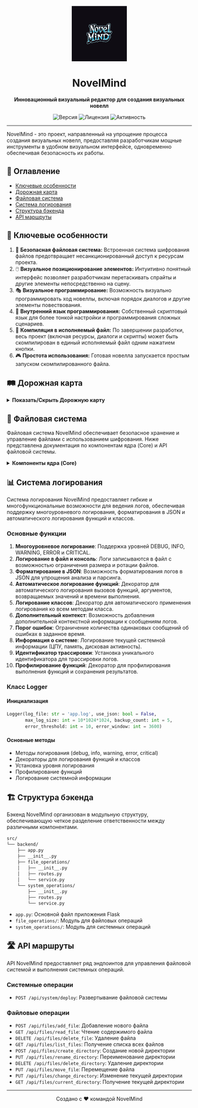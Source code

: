 <div align="center">
  <img src="./Assets/logo.png" alt="NovelMind Logo" width="150" height="150">
  <h1>NovelMind</h1>
  <p><strong>Инновационный визуальный редактор для создания визуальных новелл</strong></p>
  <p>
    <img src="https://img.shields.io/badge/версия-0.0.1-blue.svg" alt="Версия">
    <img src="https://img.shields.io/badge/лицензия-MIT-green.svg" alt="Лицензия">
    <img src="https://img.shields.io/github/last-commit/VisageDvachevsky/NovelMind" alt="Активность">
  </p>
</div>

---

NovelMind - это проект, направленный на упрощение процесса создания визуальных новелл, предоставляя разработчикам мощные инструменты в удобном визуальном интерфейсе, одновременно обеспечивая безопасность их работы.

## 📑 Оглавление
- [Ключевые особенности](#-ключевые-особенности)
- [Дорожная карта](#-дорожная-карта)
- [Файловая система](#-файловая-система)
- [Система логирования](#-система-логирования)
- [Структура бэкенда](#-структура-бэкенда)
- [API маршруты](#-api-маршруты)

## 🌟 Ключевые особенности

1. 🔐 **Безопасная файловая система:** Встроенная система шифрования файлов предотвращает несанкционированный доступ к ресурсам проекта.
2. 🖱️ **Визуальное позиционирование элементов:** Интуитивно понятный интерфейс позволяет разработчикам перетаскивать спрайты и другие элементы непосредственно на сцену.
3. 🎭 **Визуальное программирование:** Возможность визуально программировать ход новеллы, включая порядок диалогов и другие элементы повествования.
4. 🔧 **Внутренний язык программирования:** Собственный скриптовый язык для более тонкой настройки и программирования сложных сценариев.
5. 🚀 **Компиляция в исполняемый файл:** По завершении разработки, весь проект (включая ресурсы, диалоги и скрипты) может быть скомпилирован в единый исполняемый файл одним нажатием кнопки.
6. 🎮 **Простота использования:** Готовая новелла запускается простым запуском скомпилированного файла.

## 🛤️ Дорожная карта

<details>
<summary><strong>Показать/Скрыть Дорожную карту</strong></summary>

![Roadmap](./Assets/roadmap.png)

*Изображение дорожной карты отражает планы и этапы развития NovelMind. На каждом этапе предусмотрены обновления, улучшающие функциональность и удобство использования.*
</details>

## 📁 Файловая система

Файловая система NovelMind обеспечивает безопасное хранение и управление файлами с использованием шифрования. Ниже представлена документация по компонентам ядра (Core) и API файловой системы.

<details>
<summary><strong>Компоненты ядра (Core)</strong></summary>

### Компоненты ядра (Core)

Основные компоненты включают следующие модули:

1. [Шифрование](#шифрование)
2. [Обработчик файлов](#обработчик-файлов)
3. [Инициализатор файловой системы](#инициализатор-файловой-системы)
4. [Безопасное хранилище](#безопасное-хранилище)
5. [Вспомогательные функции](#вспомогательные-функции)

#### Шифрование

Файл: `encryption.py`

##### Класс: AdvancedEncryptor

Класс для обработки шифрования и дешифрования данных с использованием AES шифрования.

Основные методы:
- Инициализация с ключевыми файлами
- Загрузка или генерация ключей
- Шифрование и дешифрование данных
- Ротация ключей
- Экспорт публичного ключа

#### Обработчик файлов

Файл: `file_handler.py`

##### Класс: SecureFileHandler

Класс для обработки безопасных файловых операций.

Основные методы:
- Добавление, чтение, удаление файлов
- Создание, переименование, удаление директорий
- Перемещение файлов
- Проверка существования директорий

#### Инициализатор файловой системы

Файл: `initializer.py`

##### Класс: FileSystemInitializer

Класс для инициализации файловой системы для безопасного хранения.

Основные методы:
- Инициализация файловой системы
- Инициализация шифрования
- Создание пустого индекса

#### Безопасное хранилище

Файл: `storage.py`

##### Класс: SecureStorage

Класс для обработки безопасного хранения и извлечения метаданных файлов.

Основные методы:
- Загрузка и сохранение индекса
- Добавление и удаление файлов
- Управление структурой директорий

#### Вспомогательные функции

Файл: `utils.py`

Функции:
- Создание директории, если она не существует
- Проверка валидности пути

</details>

## 📊 Система логирования

Система логирования NovelMind предоставляет гибкие и многофункциональные возможности для ведения логов, обеспечивая поддержку многоуровневого логирования, форматирования в JSON и автоматического логирования функций и классов.

### Основные функции

1. **Многоуровневое логирование**: Поддержка уровней DEBUG, INFO, WARNING, ERROR и CRITICAL.
2. **Логирование в файл и консоль**: Логи записываются в файл с возможностью ограничения размера и ротации файлов.
3. **Форматирование в JSON**: Возможность форматирования логов в JSON для упрощения анализа и парсинга.
4. **Автоматическое логирование функций**: Декоратор для автоматического логирования вызовов функций, аргументов, возвращаемых значений и времени выполнения.
5. **Логирование классов**: Декоратор для автоматического применения логирования ко всем методам класса.
6. **Дополнительный контекст**: Возможность добавления дополнительной контекстной информации к сообщениям логов.
7. **Порог ошибок**: Ограничение количества одинаковых сообщений об ошибках в заданное время.
8. **Информация о системе**: Логирование текущей системной информации (ЦПУ, память, дисковая активность).
9. **Идентификатор трассировки**: Установка уникального идентификатора для трассировки логов.
10. **Профилирование функций**: Декоратор для профилирования выполнения функций и сохранения результатов.

### Класс Logger

#### Инициализация

```python
Logger(log_file: str = 'app.log', use_json: bool = False, 
       max_log_size: int = 10*1024*1024, backup_count: int = 5,
       error_threshold: int = 10, error_window: int = 3600)
```

#### Основные методы

- Методы логирования (debug, info, warning, error, critical)
- Декораторы для логирования функций и классов
- Установка уровня логирования
- Профилирование функций
- Логирование системной информации

## 🏗 Структура бэкенда

Бэкенд NovelMind организован в модульную структуру, обеспечивающую четкое разделение ответственности между различными компонентами.

```
src/
└── backend/
    ├── app.py
    ├── __init__.py
    ├── file_operations/
    │   ├── __init__.py
    │   ├── routes.py
    │   └── service.py
    └── system_operations/
        ├── __init__.py
        ├── routes.py
        └── service.py
```

- `app.py`: Основной файл приложения Flask
- `file_operations/`: Модуль для файловых операций
- `system_operations/`: Модуль для системных операций

## 🛣 API маршруты

API NovelMind предоставляет ряд эндпоинтов для управления файловой системой и выполнения системных операций.

### Системные операции

- `POST /api/system/deploy`: Развертывание файловой системы

### Файловые операции

- `POST /api/files/add_file`: Добавление нового файла
- `GET /api/files/read_file`: Чтение содержимого файла
- `DELETE /api/files/delete_file`: Удаление файла
- `GET /api/files/list_files`: Получение списка всех файлов
- `POST /api/files/create_directory`: Создание новой директории
- `PUT /api/files/rename_directory`: Переименование директории
- `DELETE /api/files/delete_directory`: Удаление директории
- `PUT /api/files/move_file`: Перемещение файла
- `PUT /api/files/change_directory`: Изменение текущей директории
- `GET /api/files/current_directory`: Получение текущей директории

---

<p align="center">
  Создано с ❤️ командой NovelMind
</p>